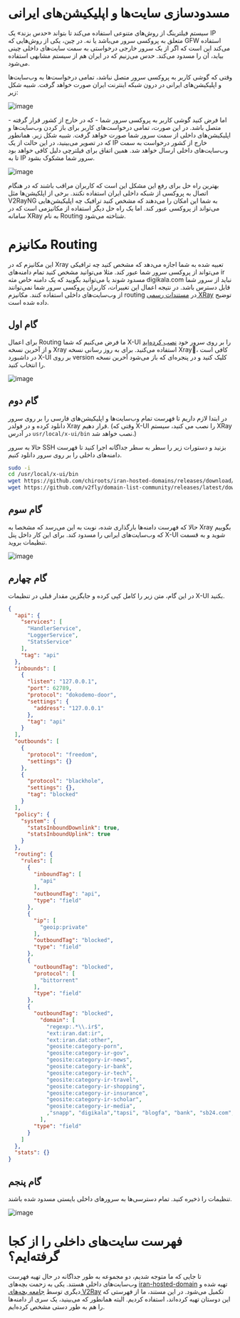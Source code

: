# مسدودسازی سایت‌ها و اپلیکیشن‌های ایرانی

سیستم فیلترینگ از روش‌های متنوعی استفاده می‌کند تا بتواند «حدس بزند» یک IP متعلق به پروکسی سرور می‌باشد یا نه. در چین، یکی از روش‌هایی که GFW استفاده می‌کند این است که اگر از یک سرور خارجی درخواستی به سمت سایت‌های داخلی چینی بیاید، آن را مسدود می‌کند. حدس می‌زنیم که در ایران هم از سیستم مشابهی استفاده می‌شود. 


وقتی که گوشی کاربر به پروکسی ‌سرور متصل نباشد، تمامی درخواست‌ها به وب‌سایت‌ها و اپلیکیشن‌های ایرانی در درون شبکه اینترنت ایران صورت خواهد گرفت. شبیه شکل زیر:

![image](https://user-images.githubusercontent.com/118040490/216741378-5d1168cb-e79c-4ab7-ac33-29cf25f7d359.png)


اما فرض کنید گوشی کاربر به پروکسی سرور شما - که در خارج از کشور قرار گرفته - متصل باشد. در این صورت، تمامی درخواست‌های کاربر برای باز کردن وب‌سایت‌ها و اپلیکیشن‌های داخلی از سمت سرور شما صورت خواهد گرفت. شبیه شکل زیر. همانطور که در تصویر می‌بینید، در این حالت از یک IP‌ خارج از کشور درخواست به سمت وب‌سایت‌های داخلی ارسال خواهد شد. همین اتفاق برای فیلترچی دلیل کافی خواهد بود تا به IP سرور شما مشکوک بشود.

![image](https://user-images.githubusercontent.com/118040490/216741596-fae3d86b-e12d-433e-92e5-c9cd6fae75fc.png)

بهترین راه حل برای رفع این مشکل این است که کاربران مراقب باشند که در هنگام اتصال به پروکسی از شبکه‌ داخلی ایران استفاده نکنند. برخی از اپلکیشن‌ها مثل V2RayNG به شما این امکان را می‌دهند که مشخص کنید ترافیک چه اپلیکیشن‌هایی می‌تواند از پروکسی عبور کند. اما یک راه حل دیگر استفاده از مکانیزمی است که در سامانه XRay به نام Routing شناخته می‌شود.

# مکانیزم Routing
این مکانیزم که در Xray‌ تعبیه شده به شما اجازه می‌دهد که مشخص کنید چه ترافیکی می‌تواند از پروکسی سرور شما عبور کند. مثلا می‌توانید مشخص کنید تمام دامنه‌های ir مسدود شوند یا می‌توانید بگویید که یک دامنه خاص مثه digikala.com‌ نباید از سرور شما قابل دسترس باشد. در نتیجه اعمال این تغییرات، کاربران پروکسی سرور شما نمی‌توانند از وب‌سایت‌های داخلی استفاده کنند. مکانیزم routing در [مستندات رسمی XRay](https://xtls.github.io/config/routing.html#routingobject) توضیح داده شده است.

## گام اول
برای اعمال Routing ما فرض می‌کنیم که شما X-UI را بر روی سرور خود [نصب کرده‌اید](https://github.com/iranxray/hope/blob/main/install-xui.md) و از آخرین نسخه Xray استفاده می‌کنید. برای به روز رسانی نسخه Xrayِ، کافی است در داشبورد X-UI بر روی version کلیک کنید و در پنجره‌ای که باز‌ می‌شود آخرین نسخه را انتخاب کنید.

![image](https://user-images.githubusercontent.com/118040490/216742295-587863ef-59a4-4f63-94e6-92f5ea9fa7bd.png)

## گام دوم
در ابتدا لازم داریم تا فهرست تمام وب‌سایت‌ها و اپلیکیشن‌های فارسی را بر روی سرور دانلود کرده و در فولدر Xray‌ قرار دهیم. (وقتی که X-UI‌ را نصب می کنید، سیستم XRay در آدرس ‍‍`usr/local/x-ui/bin` نصب خواهد شد.)

حالا به سرور SSH‌ بزنید و دستورات زیر را سطر به سطر جداگانه اجرا کنید تا فهرست دامنه‌های داخلی را بر روی سرور دانلود کنیم.

```bash
sudo -i
cd /usr/local/x-ui/bin
wget https://github.com/chiroots/iran-hosted-domains/releases/download/202301210059/iran.dat
wget https://github.com/v2fly/domain-list-community/releases/latest/download/dlc.dat
```
## گام سوم
حالا که فهرست دامنه‌ها بارگذاری شده، نوبت به این می‌رسد که مشخصا به Xray بگوییم که وب‌سایت‌های ایرانی را مسدود کند. برای این کار داخل پنل X-UI‌ شوید و به قسمت تنظیمات بروید.

![image](https://user-images.githubusercontent.com/118040490/216742902-538975b9-30f2-449b-80fe-d5bf890a2ae3.png)

## گام چهارم
در این گام، متن زیر را کامل کپی کرده و جایگزین مقدار قبلی در تنظیمات X-UI بکنید.

```json
{
  "api": {
    "services": [
      "HandlerService",
      "LoggerService",
      "StatsService"
    ],
    "tag": "api"
  },
  "inbounds": [
    {
      "listen": "127.0.0.1",
      "port": 62789,
      "protocol": "dokodemo-door",
      "settings": {
        "address": "127.0.0.1"
      },
      "tag": "api"
    }
  ],
  "outbounds": [
    {
      "protocol": "freedom",
      "settings": {}
    },
    {
      "protocol": "blackhole",
      "settings": {},
      "tag": "blocked"
    }
  ],
  "policy": {
    "system": {
      "statsInboundDownlink": true,
      "statsInboundUplink": true
    }
  },
  "routing": {
    "rules": [
      {
        "inboundTag": [
          "api"
        ],
        "outboundTag": "api",
        "type": "field"
      },
      {
        "ip": [
          "geoip:private"
        ],
        "outboundTag": "blocked",
        "type": "field"
      },
      {
        "outboundTag": "blocked",
        "protocol": [
          "bittorrent"
        ],
        "type": "field"
      },
      {
        "outboundTag": "blocked",
          "domain": [
            "regexp:.*\\.ir$",
            "ext:iran.dat:ir",
            "ext:iran.dat:other",
            "geosite:category-porn",
            "geosite:category-ir-gov",
            "geosite:category-ir-news",
            "geosite:category-ir-bank",
            "geosite:category-ir-tech",
            "geosite:category-ir-travel",
            "geosite:category-ir-shopping",
            "geosite:category-ir-insurance",
            "geosite:category-ir-scholar",
            "geosite:category-ir-media",
            ,"snapp", "digikala","tapsi", "blogfa", "bank", "sb24.com", "sheypoor.com", "tebyan.net", "beytoote.com", "telewebion.com", "Film2movie.ws", "Setare.com", "Filimo.com", "Torob.com", "Tgju.org", "Sarzamindownload.com", "downloadha.com", "P30download.com", "Sanjesh.org"
          ],
        "type": "field"
      }
    ]
  },
  "stats": {}
}
```

## گام پنجم

تنظیمات را ذخیره کنید. تمام دسترسی‌ها به سرور‌های داخلی بایستی مسدود شده باشند.

![image](https://user-images.githubusercontent.com/118040490/216743759-c8c7be1c-6832-42cd-ad3d-b273af8c2b07.png)



# فهرست سایت‌های داخلی را از کجا گرفته‌ایم؟
تا جایی که ما متوجه شدیم، دو مجموعه به طور جداگانه در حال تهیه فهرست وب‌سایت‌های داخلی هستند. یکی به زحمت بچه‌های [iran-hosted-domain](https://github.com/chiroots/iran-hosted-domains) تهیه شده و دیگری توسط [جامعه بچه‌های V2Ray‌](https://github.com/v2fly/domain-list-community) تکمیل می‌شود. در این مستند، ما از فهرستی که این دوستان تهیه کرده‌اند، استفاده کردیم. البته همانطور که می‌بینید، یک سری از دامنه‌ها را هم به طور دستی مشخص کرده‌ایم.
